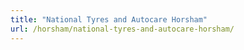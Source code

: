 ```yaml
---
title: "National Tyres and Autocare Horsham"
url: /horsham/national-tyres-and-autocare-horsham/
---
```

